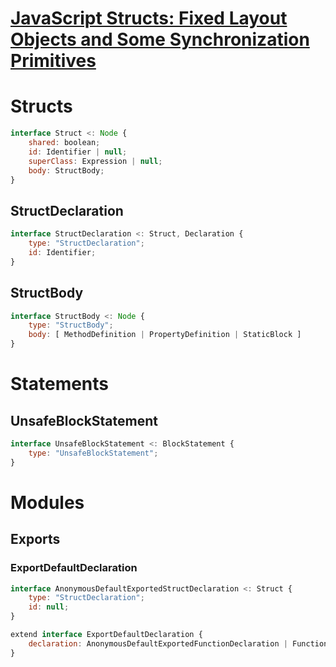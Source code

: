 # [JavaScript Structs: Fixed Layout Objects and Some Synchronization Primitives](proposal-structs)

# Structs

```js
interface Struct <: Node {
    shared: boolean;
    id: Identifier | null;
    superClass: Expression | null;
    body: StructBody;
}
```

## StructDeclaration
```js
interface StructDeclaration <: Struct, Declaration {
    type: "StructDeclaration";
    id: Identifier;
}
```

## StructBody

```js
interface StructBody <: Node {
    type: "StructBody";
    body: [ MethodDefinition | PropertyDefinition | StaticBlock ]
}
```

# Statements

## UnsafeBlockStatement

```js
interface UnsafeBlockStatement <: BlockStatement {
    type: "UnsafeBlockStatement";
}
```

# Modules

## Exports

### ExportDefaultDeclaration
```js
interface AnonymousDefaultExportedStructDeclaration <: Struct {
    type: "StructDeclaration";
    id: null;
}

extend interface ExportDefaultDeclaration {
    declaration: AnonymousDefaultExportedFunctionDeclaration | FunctionDeclaration | AnonymousDefaultExportedClassDeclaration | ClassDeclaration | AnonymousDefaultExportedStructDeclaration | StructDeclaration | Expression
}
```

[proposal-structs]: https://github.com/tc39/proposal-structs